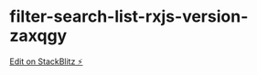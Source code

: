 # filter-search-list-rxjs-version-zaxqgy

[Edit on StackBlitz ⚡️](https://stackblitz.com/edit/filter-search-list-rxjs-version-zaxqgy) 
